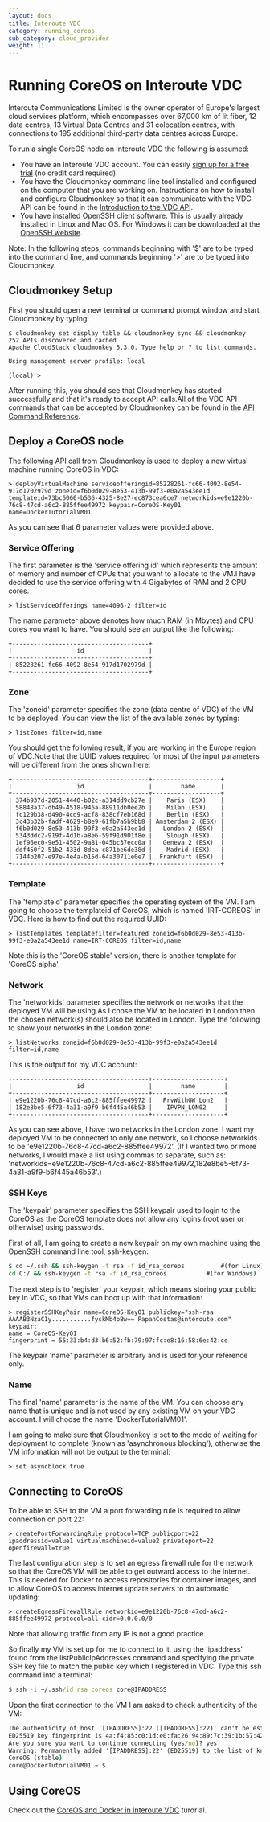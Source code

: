```yaml
---
layout: docs
title: Interoute VDC
category: running_coreos
sub_category: cloud_provider
weight: 11
---
```


# Running CoreOS on Interoute VDC

Interoute Communications Limited is the owner operator of Europe's largest cloud services platform, which encompasses over 67,000 km of lit fiber, 12 data centres, 13 Virtual Data Centres and 31 colocation centres, with connections to 195 additional third-party data centres across Europe. 

To run a single CoreOS node on Interoute VDC the following is assumed:

* You have an Interoute VDC account. You can easily [sign up for a free trial](http://cloudstore.interoute.com/main/TryInterouteVDCFREE) (no credit card required).
* You have the  Cloudmonkey command line tool installed and configured on the computer that you are working on. Instructions on how to install and configure Cloudmonkey so that it can communicate with the VDC API can be found in the [Introduction to the VDC API](http://cloudstore.interoute.com/main/knowledge-centre/library/vdc-api-introduction-api).
* You have installed OpenSSH client software. This is usually already installed in Linux and Mac OS. For Windows it can be downloaded at the [OpenSSH website](http://www.openssh.com/).

Note: In the following steps, commands beginning with '$' are to be typed into the command line, and commands beginning '>' are to be typed into Cloudmonkey. 

## Cloudmonkey Setup

First you should open a new terminal or command prompt window and start Cloudmonkey by typing:

```cloudmonkey
$ cloudmonkey set display table && cloudmonkey sync && cloudmonkey
252 APIs discovered and cached
Apache CloudStack cloudmonkey 5.3.0. Type help or ? to list commands.

Using management server profile: local 

(local) >
```
After running this, you should see that Cloudmonkey has started successfully and that it's ready to accept API calls.All of the VDC API commands that can be accepted by Cloudmonkey can be found in the [API Command Reference](http://cloudstore.interoute.com/main/knowledge-centre/library/api-command-reference).

## Deploy a CoreOS node

The following API call from Cloudmonkey is used to deploy a new virtual machine running CoreOS in VDC:

```cloudmonkey
> deployVirtualMachine serviceofferingid=85228261-fc66-4092-8e54-917d1702979d zoneid=f6b0d029-8e53-413b-99f3-e0a2a543ee1d templateid=73bc5066-b536-4325-8e27-ec873cea6ce7 networkids=e9e1220b-76c8-47cd-a6c2-885ffee49972 keypair=CoreOS-Key01 name=DockerTutorialVM01
```
As you can see that 6 parameter values were provided above. 

### Service Offering

The first parameter is the 'service offering id' which represents the amount of memory and number of CPUs that you want to allocate to the VM.I have decided to use the service offering with 4 Gigabytes of RAM and 2 CPU cores.

```cloudmonkey
> listServiceOfferings name=4096-2 filter=id
```
The name parameter above denotes how much RAM (in Mbytes) and CPU cores you want to have. You should see an output like the following:

```cloudmonkey
+--------------------------------------+
|                  id                  |
+--------------------------------------+
| 85228261-fc66-4092-8e54-917d1702979d |
+--------------------------------------+
```

### Zone

The 'zoneid' parameter specifies the zone (data centre of VDC) of the VM to be deployed. You can view the list of the available zones by typing:

```cloudmonkey
> listZones filter=id,name
```
You should get the following result, if you are working in the Europe region of VDC.Note that the UUID values required for most of the input parameters will be different from the ones shown here: 

```cloudmonkey
+--------------------------------------+-------------------+
|                  id                  |        name       |
+--------------------------------------+-------------------+
| 374b937d-2051-4440-b02c-a314dd9cb27e |    Paris (ESX)    |
| 58848a37-db49-4518-946a-88911db0ee2b |    Milan (ESX)    |
| fc129b38-d490-4cd9-acf8-838cf7eb168d |    Berlin (ESX)   |
| 3c43b32b-fadf-4629-b8e9-61fb7a5b9bb8 | Amsterdam 2 (ESX) |
| f6b0d029-8e53-413b-99f3-e0a2a543ee1d |   London 2 (ESX)  |
| 5343ddc2-919f-4d1b-a8e6-59f91d901f8e |    Slough (ESX)   |
| 1ef96ec0-9e51-4502-9a81-045bc37ecc0a |   Geneva 2 (ESX)  |
| ddf450f2-51b2-433d-8dea-c871be6de38d |    Madrid (ESX)   |
| 7144b207-e97e-4e4a-b15d-64a30711e0e7 |  Frankfurt (ESX)  |
+--------------------------------------+-------------------+
```

### Template

The 'templateid' parameter specifies the operating system of the VM. I am going to choose the templateid of CoreOS, which is named 'IRT-COREOS' in VDC. Here is how to find out the required UUID:

```cloudmonkey
> listTemplates templatefilter=featured zoneid=f6b0d029-8e53-413b-99f3-e0a2a543ee1d name=IRT-COREOS filter=id,name
```  

Note this is the 'CoreOS stable' version, there is another template for 'CoreOS alpha'.

### Network

The 'networkids' parameter specifies the network or networks that the deployed VM will be using.As I chose the VM to be located in London then the chosen network(s) should also be located in London. Type the following to show your networks in the London zone:

```cloudmonkey
> listNetworks zoneid=f6b0d029-8e53-413b-99f3-e0a2a543ee1d filter=id,name
``` 

This is the output for my VDC account:

```cloudmonkey
+--------------------------------------+--------------------+
|                  id                  |        name        |
+--------------------------------------+--------------------+
| e9e1220b-76c8-47cd-a6c2-885ffee49972 |   PrvWithGW Lon2   |
| 182e8be5-6f73-4a31-a9f9-b6f445a46b53 |    IPVPN_LON02     |
+--------------------------------------+--------------------+
```

As you can see above, I have two networks in the London zone. I want my deployed VM to be connected to only one network, so I choose networkids to be 'e9e1220b-76c8-47cd-a6c2-885ffee49972'. (If I wanted two or more networks, I would make a list using commas to separate, such as: 'networkids=e9e1220b-76c8-47cd-a6c2-885ffee49972,182e8be5-6f73-4a31-a9f9-b6f445a46b53'.)

### SSH Keys

The 'keypair' parameter specifies the SSH keypair used to login to the CoreOS as the CoreOS template does not allow any logins (root user or otherwise) using passwords.

First of all, I am going to create a new keypair on my own machine using the OpenSSH command line tool, ssh-keygen:

```cmd
$ cd ~/.ssh && ssh-keygen -t rsa -f id_rsa_coreos          #(for Linux)
cd C:/ && ssh-keygen -t rsa -f id_rsa_coreos 		   #(for Windows)
``` 
The next step is to 'register' your keypair, which means storing your public key in VDC, so that VMs can boot up with that information:


```cloudmonkey
> registerSSHKeyPair name=CoreOS-Key01 publickey="ssh-rsa AAAAB3NzaC1y...........fyskMb4oBw== PapanCostas@interoute.com"
keypair:
name = CoreOS-Key01
fingerprint = 55:33:b4:d3:b6:52:fb:79:97:fc:e8:16:58:6e:42:ce
```

The keypair 'name' parameter is arbitrary and is used for your reference only.

### Name

The final 'name' parameter is the name of the VM. You can choose any name that is unique and is not used by any existing VM on your VDC account. I will choose the name 'DockerTutorialVM01'.

I am going to make sure that Cloudmonkey is set to the mode of waiting for deployment to complete (known as 'asynchronous blocking'), otherwise the VM information will not be output to the terminal:

```cloudmonkey
> set asyncblock true
```

## Connecting to CoreOS

To be able to SSH to the VM a port forwarding rule is required to allow connection on port 22:

```cloudmonkey
> createPortForwardingRule protocol=TCP publicport=22 ipaddressid=value1 virtualmachineid=value2 privateport=22 openfirewall=true
```
The last configuration step is to set an egress firewall rule for the network so that the CoreOS VM will be able to get outward access to the internet. This is needed for Docker to access repositories for container images, and to allow CoreOS to access internet update servers to do automatic updating:


```cloudmonkey
> createEgressFirewallRule networkid=e9e1220b-76c8-47cd-a6c2-885ffee49972 protocol=all cidr=0.0.0.0/0
```

Note that allowing traffic from any IP is not a good practice.

So finally my VM is set up for me to connect to it, using the 'ipaddress' found from the listPublicIpAddresses command and specifying the private SSH key file to match the public key which I registered in VDC. Type this ssh command into a terminal:


```cmd
$ ssh -i ~/.ssh/id_rsa_coreos core@IPADDRESS
```

Upon the first connection to the VM I am asked to check authenticity of the VM:

```cmd  
The authenticity of host '[IPADDRESS]:22 ([IPADDRESS]:22)' can't be established.
ED25519 key fingerprint is 4a:f4:85:c0:1d:e0:fa:26:94:89:7c:39:1b:57:42:d2.
Are you sure you want to continue connecting (yes/no)? yes
Warning: Permanently added '[IPADDRESS]:22' (ED25519) to the list of known hosts.
CoreOS (stable)
core@DockerTutorialVM01 ~ $
```
## Using CoreOS

Check out the [CoreOS and Docker in Interoute VDC](http://cloudstore.interoute.com/main/knowledge-centre/blog/coreos-docker-vdc-part2) turorial.

